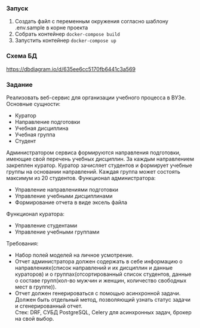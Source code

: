 ### Запуск

1. Создать файл с переменным окружения согласно шаблону .env.sample в корне проекта
2. Собрать контейнер `docker-compose build`
3. Запустить контейнер `docker-compose up`

### Схема БД
https://dbdiagram.io/d/635ee6cc5170fb6441c3a569

### Задание
Реализовать веб-сервис для организации учебного процесса в ВУЗе.  
Основные сущности:
- Куратор
- Направление подготовки
- Учебная дисциплина
- Учебная группа
- Студент

Администратором сервиса формируются направления подготовки, имеющие
свой перечень учебных дисциплин. За каждым направлением закреплен куратор.
Куратор зачисляет студентов и формирует учебные группы на основании
направлений. Каждая группа может состоять максимум из 20 студентов.
Функционал администратора:
- Управление направлениями подготовки
- Управление учебными дисциплинами
- Формирование отчета в виде эксель файла

Функционал куратора:

- Управление студентами
- Управление учебными группами

Требования:
- Набор полей моделей на личное усмотрение.
- Отчет администратора должен содержать в себе информацию о
направлениях(список направлений и их дисциплин и данные кураторов) и о
группах(отсортированный список студентов, данные о составе групп(кол-во
мужчин и женщин, количество свободных мест в группе)).
- Отчет должен генерироваться с помощью асинхронной задачи. Должен быть
отдельный метод, позволяющий узнать статус задачи и сгенерированный
отчет.  
Стек: DRF, СУБД PostgreSQL, Celery для асинхронных задач, брокер на свой
выбор.